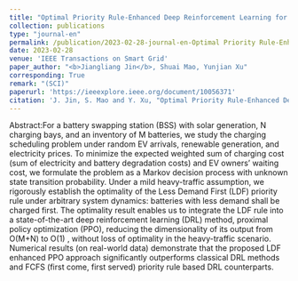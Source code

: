 ```yaml
---
title: "Optimal Priority Rule-Enhanced Deep Reinforcement Learning for Charging Scheduling in an Electric Vehicle Battery Swapping Station"
collection: publications
type: "journal-en"
permalink: /publication/2023-02-28-journal-en-Optimal Priority Rule-Enhanced Deep Reinforcement Learning for Charging Scheduling in an Electric Vehicle Battery Swapping Station
date: 2023-02-28
venue: 'IEEE Transactions on Smart Grid'
paper_author: "<b>Jiangliang Jin</b>, Shuai Mao, Yunjian Xu"
corresponding: True
remark: "(SCI)"
paperurl: 'https://ieeexplore.ieee.org/document/10056371'
citation: 'J. Jin, S. Mao and Y. Xu, "Optimal Priority Rule-Enhanced Deep Reinforcement Learning for Charging Scheduling in an Electric Vehicle Battery Swapping Station," in IEEE Transactions on Smart Grid, vol. 14, no. 6, pp. 4581-4593, Nov. 2023,'
---
```


Abstract:For a battery swapping station (BSS) with solar generation, N charging bays, and an inventory of M batteries, we study the charging scheduling problem under random EV arrivals, renewable generation, and electricity prices. To minimize the expected weighted sum of charging cost (sum of electricity and battery degradation costs) and EV owners’ waiting cost, we formulate the problem as a Markov decision process with unknown state transition probability. Under a mild heavy-traffic assumption, we rigorously establish the optimality of the Less Demand First (LDF) priority rule under arbitrary system dynamics: batteries with less demand shall be charged first. The optimality result enables us to integrate the LDF rule into a state-of-the-art deep reinforcement learning (DRL) method, proximal policy optimization (PPO), reducing the dimensionality of its output from O(M+N) to O(1) , without loss of optimality in the heavy-traffic scenario. Numerical results (on real-world data) demonstrate that the proposed LDF enhanced PPO approach significantly outperforms classical DRL methods and FCFS (first come, first served) priority rule based DRL counterparts.